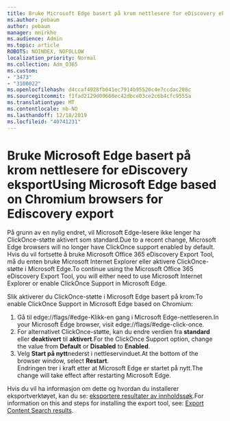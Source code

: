 ```yaml
---
title: Bruke Microsoft Edge basert på krom nettlesere for eDiscovery eksport
ms.author: pebaum
author: pebaum
manager: mnirkhe
ms.audience: Admin
ms.topic: article
ROBOTS: NOINDEX, NOFOLLOW
localization_priority: Normal
ms.collection: Adm_O365
ms.custom:
- "3473"
- "3100022"
ms.openlocfilehash: d4ccaf4928fb041ec7914b95520c4e7ccdac208c
ms.sourcegitcommit: f1fad2129d09660ec42dbce03ce2c6b4cfc9555a
ms.translationtype: MT
ms.contentlocale: nb-NO
ms.lasthandoff: 12/18/2019
ms.locfileid: "40741231"
---
```

# <a name="using-microsoft-edge-based-on-chromium-browsers-for-ediscovery-export"></a><span data-ttu-id="df797-102">Bruke Microsoft Edge basert på krom nettlesere for eDiscovery eksport</span><span class="sxs-lookup"><span data-stu-id="df797-102">Using Microsoft Edge based on Chromium browsers for Ediscovery export</span></span>

<span data-ttu-id="df797-103">På grunn av en nylig endret, vil Microsoft Edge-lesere ikke lenger ha ClickOnce-støtte aktivert som standard.</span><span class="sxs-lookup"><span data-stu-id="df797-103">Due to a recent change, Microsoft Edge browsers will no longer have ClickOnce support enabled by default.</span></span> <span data-ttu-id="df797-104">Hvis du vil fortsette å bruke Microsoft Office 365 eDiscovery Export Tool, må du enten bruke Microsoft Internet Explorer eller aktivere ClickOnce-støtte i Microsoft Edge.</span><span class="sxs-lookup"><span data-stu-id="df797-104">To continue using the Microsoft Office 365 eDiscovery Export Tool, you will either need to use Microsoft Internet Explorer or enable ClickOnce Support in Microsoft Edge.</span></span> 

<span data-ttu-id="df797-105">Slik aktiverer du ClickOnce-støtte i Microsoft Edge basert på krom:</span><span class="sxs-lookup"><span data-stu-id="df797-105">To enable ClickOnce Support in Microsoft Edge based on Chromium:</span></span> 
1. <span data-ttu-id="df797-106">Gå til edge://flags/#edge-Klikk-en gang i Microsoft Edge-nettleseren.</span><span class="sxs-lookup"><span data-stu-id="df797-106">In your Microsoft Edge browser, visit edge://flags/#edge-click-once.</span></span>
2. <span data-ttu-id="df797-107">For alternativet ClickOnce-støtte, kan du endre verdien fra **standard** eller **deaktivert** til **aktivert**.</span><span class="sxs-lookup"><span data-stu-id="df797-107">For the ClickOnce Support option, change the value from **Default** or **Disabled** to **Enabled**.</span></span> 
3. <span data-ttu-id="df797-108">Velg **Start på nytt**nederst i nettleservinduet.</span><span class="sxs-lookup"><span data-stu-id="df797-108">At the bottom of the browser window, select **Restart**.</span></span> <br>
 <span data-ttu-id="df797-109">Endringen trer i kraft etter at Microsoft Edge er startet på nytt.</span><span class="sxs-lookup"><span data-stu-id="df797-109">The change will take effect after restarting Microsoft Edge.</span></span> 

<span data-ttu-id="df797-110">Hvis du vil ha informasjon om dette og hvordan du installerer eksportverktøyet, kan du se: [eksportere resultater av innholdssøk](https://docs.microsoft.com/microsoft-365/compliance/export-search-results).</span><span class="sxs-lookup"><span data-stu-id="df797-110">For information on this and steps for installing the  export tool, see: [ Export Content Search results](https://docs.microsoft.com/microsoft-365/compliance/export-search-results).</span></span>